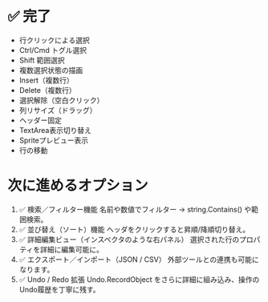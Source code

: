 # ✅ 完了
- 行クリックによる選択
- Ctrl/Cmd トグル選択
- Shift 範囲選択
- 複数選択状態の描画
- Insert（複数行）
- Delete（複数行）
- 選択解除（空白クリック）
- 列リサイズ（ドラッグ）
- ヘッダー固定
- TextArea表示切り替え
- Spriteプレビュー表示
- 行の移動

# 次に進めるオプション
1. ✅ 検索／フィルター機能
名前や数値でフィルター → string.Contains() や範囲検索。
2. ✅ 並び替え（ソート）機能
ヘッダをクリックすると昇順/降順切り替え。
3. ✅ 詳細編集ビュー（インスペクタのような右パネル）
選択された行のプロパティを詳細に編集可能に。
4. ✅ エクスポート／インポート（JSON / CSV）
外部ツールとの連携も可能になります。
5. ✅ Undo / Redo 拡張
Undo.RecordObject をさらに詳細に組み込み、操作のUndo履歴を丁寧に残す。
